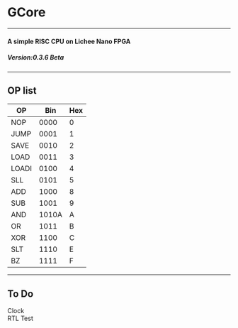 # GCore  
---

#### A simple RISC CPU on Lichee Nano FPGA  

##### Version:0.3.6 Beta 

---

## OP list  

| OP    | Bin   | Hex  |
| ----- | ----- | ---- |
| NOP   | 0000  | 0    |
| JUMP  | 0001  | 1    |
| SAVE  | 0010  | 2    |
| LOAD  | 0011  | 3    |
| LOADI | 0100  | 4    |
| SLL   | 0101  | 5    |
| ADD   | 1000  | 8    |
| SUB   | 1001  | 9    |
| AND   | 1010A | A    |
| OR    | 1011  | B    |
| XOR   | 1100  | C    |
| SLT   | 1110  | E    |
| BZ    | 1111  | F    |

---

## To Do  
Clock  
RTL Test   